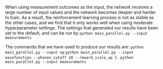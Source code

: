 When using measurement outcomes as the input, the network receives a large number of input values and the network becomes deeper and harder to train. As a result, the reinforcement learning process is not as stable as the other cases, and we find that it only works well when using moderate hyperparameter settings. The settings that generated our results have been set to the default, and can be run by ```python main_parallel.py --input measurements```

The commands that we have used to produce our results are:
```python main_parallel.py --input xp```
```python main_parallel.py --input wavefunction --phonon_cutoff 10 --reward_scale_up 1.```
```python main_parallel.py --input measurements```
